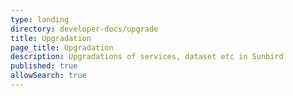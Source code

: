 ```yaml
---
type: landing
directory: developer-docs/upgrade
title: Upgradation
page_title: Upgradation
description: Upgradations of services, dataset etc in Sunbird
published: true
allowSearch: true
---
```



